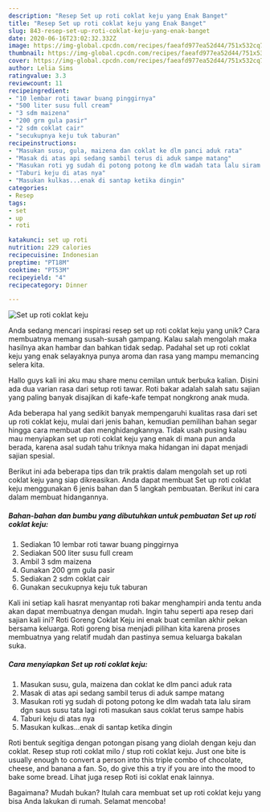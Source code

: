 ```yaml
---
description: "Resep Set up roti coklat keju yang Enak Banget"
title: "Resep Set up roti coklat keju yang Enak Banget"
slug: 843-resep-set-up-roti-coklat-keju-yang-enak-banget
date: 2020-06-16T23:02:32.332Z
image: https://img-global.cpcdn.com/recipes/faeafd977ea52d44/751x532cq70/set-up-roti-coklat-keju-foto-resep-utama.jpg
thumbnail: https://img-global.cpcdn.com/recipes/faeafd977ea52d44/751x532cq70/set-up-roti-coklat-keju-foto-resep-utama.jpg
cover: https://img-global.cpcdn.com/recipes/faeafd977ea52d44/751x532cq70/set-up-roti-coklat-keju-foto-resep-utama.jpg
author: Lelia Sims
ratingvalue: 3.3
reviewcount: 11
recipeingredient:
- "10 lembar roti tawar buang pinggirnya"
- "500 liter susu full cream"
- "3 sdm maizena"
- "200 grm gula pasir"
- "2 sdm coklat cair"
- "secukupnya keju tuk taburan"
recipeinstructions:
- "Masukan susu, gula, maizena dan coklat ke dlm panci aduk rata"
- "Masak di atas api sedang sambil terus di aduk sampe matang"
- "Masukan roti yg sudah di potong potong ke dlm wadah tata lalu siram dgn saus susu tata lagi roti masukan saus coklat terus sampe habis"
- "Taburi keju di atas nya"
- "Masukan kulkas...enak di santap ketika dingin"
categories:
- Resep
tags:
- set
- up
- roti

katakunci: set up roti 
nutrition: 229 calories
recipecuisine: Indonesian
preptime: "PT18M"
cooktime: "PT53M"
recipeyield: "4"
recipecategory: Dinner

---
```



![Set up roti coklat keju](https://img-global.cpcdn.com/recipes/faeafd977ea52d44/751x532cq70/set-up-roti-coklat-keju-foto-resep-utama.jpg)

Anda sedang mencari inspirasi resep set up roti coklat keju yang unik? Cara membuatnya memang susah-susah gampang. Kalau salah mengolah maka hasilnya akan hambar dan bahkan tidak sedap. Padahal set up roti coklat keju yang enak selayaknya punya aroma dan rasa yang mampu memancing selera kita.

Hallo guys kali ini aku mau share menu cemilan untuk berbuka kalian. Disini ada dua varian rasa dari setup roti tawar. Roti bakar adalah salah satu sajian yang paling banyak disajikan di kafe-kafe tempat nongkrong anak muda.

Ada beberapa hal yang sedikit banyak mempengaruhi kualitas rasa dari set up roti coklat keju, mulai dari jenis bahan, kemudian pemilihan bahan segar hingga cara membuat dan menghidangkannya. Tidak usah pusing kalau mau menyiapkan set up roti coklat keju yang enak di mana pun anda berada, karena asal sudah tahu triknya maka hidangan ini dapat menjadi sajian spesial.


Berikut ini ada beberapa tips dan trik praktis dalam mengolah set up roti coklat keju yang siap dikreasikan. Anda dapat membuat Set up roti coklat keju menggunakan 6 jenis bahan dan 5 langkah pembuatan. Berikut ini cara dalam membuat hidangannya.

<!--inarticleads1-->

##### Bahan-bahan dan bumbu yang dibutuhkan untuk pembuatan Set up roti coklat keju:

1. Sediakan 10 lembar roti tawar buang pinggirnya
1. Sediakan 500 liter susu full cream
1. Ambil 3 sdm maizena
1. Gunakan 200 grm gula pasir
1. Sediakan 2 sdm coklat cair
1. Gunakan secukupnya keju tuk taburan


Kali ini setiap kali hasrat menyantap roti bakar menghampiri anda tentu anda akan dapat membuatnya dengan mudah. Ingin tahu seperti apa resep dari sajian kali ini? Roti Goreng Coklat Keju ini enak buat cemilan akhir pekan bersama keluarga. Roti goreng bisa menjadi pilihan kita karena proses membuatnya yang relatif mudah dan pastinya semua keluarga bakalan suka. 

<!--inarticleads2-->

##### Cara menyiapkan Set up roti coklat keju:

1. Masukan susu, gula, maizena dan coklat ke dlm panci aduk rata
1. Masak di atas api sedang sambil terus di aduk sampe matang
1. Masukan roti yg sudah di potong potong ke dlm wadah tata lalu siram dgn saus susu tata lagi roti masukan saus coklat terus sampe habis
1. Taburi keju di atas nya
1. Masukan kulkas...enak di santap ketika dingin


Roti bentuk segitiga dengan potongan pisang yang diolah dengan keju dan coklat. Resep stup roti coklat milo / stup roti coklat keju. Just one bite is usually enough to convert a person into this triple combo of chocolate, cheese, and banana a fan. So, do give this a try if you are into the mood to bake some bread. Lihat juga resep Roti isi coklat enak lainnya. 

Bagaimana? Mudah bukan? Itulah cara membuat set up roti coklat keju yang bisa Anda lakukan di rumah. Selamat mencoba!
